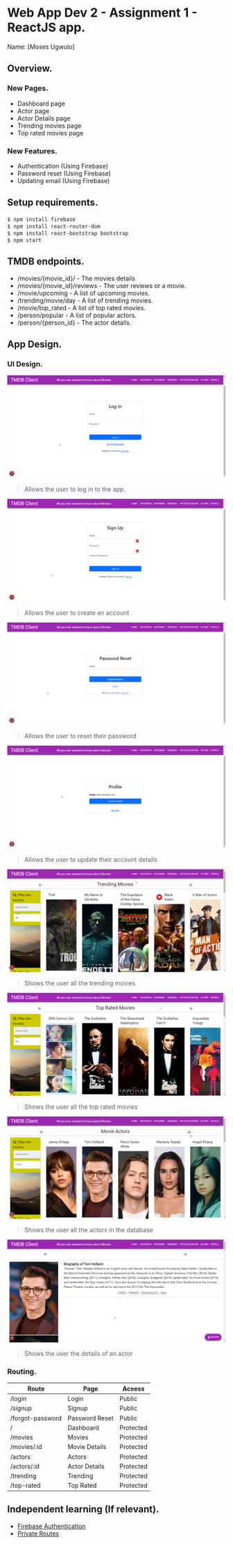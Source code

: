 # Web App Dev 2 - Assignment 1 - ReactJS app.

Name: [Moses Ugwulo]

## Overview.

### New Pages.

+ Dashboard page
+ Actor page
+ Actor Details page
+ Trending movies page
+ Top rated movies page

### New Features.

+ Authentication (Using Firebase)
+ Password reset (Using Firebase)
+ Updating email (Using Firebase)

## Setup requirements.

```
$ npm install firebase
$ npm install react-router-dom
$ npm install react-bootstrap bootstrap
$ npm start
```

## TMDB endpoints.

+ /movies/{movie_id}/ - The movies details
+ /movies/{movie_id}/reviews - The user reviews or a movie. 
+ /movie/upcoming - A list of upcoming movies.
+ /trending/movie/day - A list of trending movies.
+ /movie/top_rated - A list of top rated movies.
+ /person/popular - A list of popular actors.
+ /person/{person_id} - The actor details.

## App Design.

### UI Design.

![ ](./images/Login.png)

>Allows the user to log in to the app.

![ ](./images/Signup.png)

>Allows the user to create an account

![ ](./images/Reset.png)

>Allows the user to reset their password

![ ](./images/Profile.png)

>Allows the user to update their account details

![ ](./images/Trending.png)

>Shows the user all the trending movies

![ ](./images/TopRated.png)

>Shows the user all the top rated movies

![ ](./images/Actors.png)

>Shows the user all the actors in the database

![ ](./images/ActorDetails.png)

>Shows the user the details of an actor

### Routing.

| Route | Page | Aceess |
| --- | --- | --- |
| /login | Login | Public |
| /signup | Signup | Public |
| /forgot-password | Password Reset | Public |
| / | Dashboard | Protected |
| /movies | Movies | Protected |
| /movies/:id | Movie Details | Protected |
| /actors | Actors | Protected |
| /actors/:id | Actor Details | Protected |
| /trending | Trending | Protected |
| /top-rated | Top Rated | Protected |
## Independent learning (If relevant).

+ [Firebase Authentication](https://firebase.google.com/docs/auth)
+ [Private Routes](https://jasonwatmore.com/post/2022/06/24/react-router-6-private-route-component-to-restrict-access-to-protected-pages#:~:text=The%20react%20private%20route%20component,in%20the%20location%20state%20property.)
